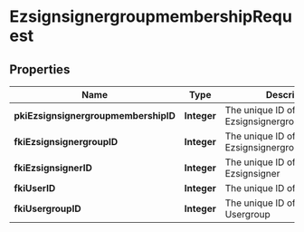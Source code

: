 

# EzsignsignergroupmembershipRequest

## Properties

Name | Type | Description | Notes
------------ | ------------- | ------------- | -------------
**pkiEzsignsignergroupmembershipID** | **Integer** | The unique ID of the Ezsignsignergroupmembership |  [optional]
**fkiEzsignsignergroupID** | **Integer** | The unique ID of the Ezsignsignergroup | 
**fkiEzsignsignerID** | **Integer** | The unique ID of the Ezsignsigner |  [optional]
**fkiUserID** | **Integer** | The unique ID of the User |  [optional]
**fkiUsergroupID** | **Integer** | The unique ID of the Usergroup |  [optional]




